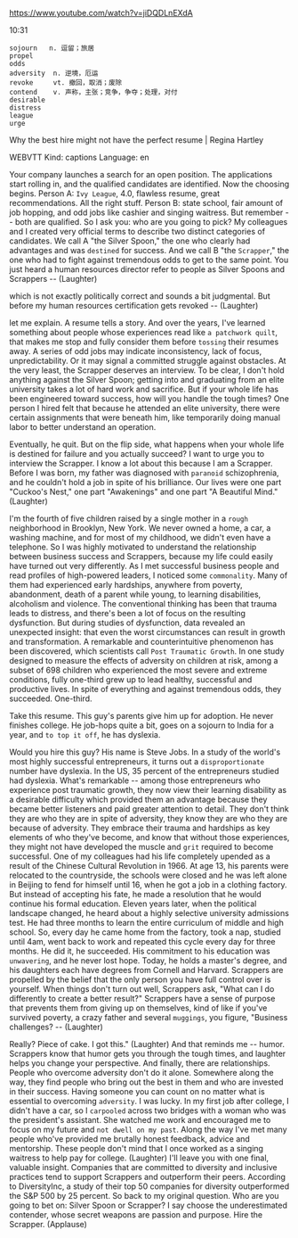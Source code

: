 https://www.youtube.com/watch?v=jiDQDLnEXdA 

10:31
```
sojourn   n. 逗留；旅居
propel  
odds      
adversity  n. 逆境，厄运
revoke     vt. 撤回，取消；废除
contend    v. 声称，主张；竞争，争夺；处理，对付      
desirable      
distress        
league     
urge  
```

Why the best hire might not have the perfect resume | Regina Hartley 

WEBVTT Kind: captions Language: en 

Your company launches a search for an open position. The applications start rolling in, and the qualified candidates are identified. Now the choosing begins. Person A: `Ivy League`, 4.0, flawless resume, great recommendations. All the right stuff. Person B: state school, fair amount of job hopping, and odd jobs like cashier and singing waitress. But remember -- both are qualified. So I ask you: who are you going to pick? My colleagues and I created very official terms to describe two distinct categories of candidates. We call A "the Silver Spoon," the one who clearly had advantages and was `destined` for success. And we call B "the `Scrapper`," the one who had to fight against tremendous odds to get to the same point. You just heard a human resources director refer to people as Silver Spoons and Scrappers -- (Laughter) 

which is not exactly politically correct and sounds a bit judgmental. But before my human resources certification gets revoked -- (Laughter) 

let me explain. A resume tells a story. And over the years, I've learned something about people whose experiences read like `a patchwork quilt`, that makes me stop and fully consider them before `tossing` their resumes away. A series of odd jobs may indicate inconsistency, lack of focus, unpredictability. Or it may signal a committed struggle against obstacles. At the very least, the Scrapper deserves an interview. To be clear, I don't hold anything against the Silver Spoon; getting into and graduating from an elite university takes a lot of hard work and sacrifice. But if your whole life has been engineered toward success, how will you handle the tough times? One person I hired felt that because he attended an elite university, there were certain assignments that were beneath him, like temporarily doing manual labor to better understand an operation. 

Eventually, he quit. But on the flip side, what happens when your whole life is destined for failure and you actually succeed? I want to urge you to interview the Scrapper. I know a lot about this because I am a Scrapper. Before I was born, my father was diagnosed with `paranoid` schizophrenia, and he couldn't hold a job in spite of his brilliance. Our lives were one part "Cuckoo's Nest," one part "Awakenings" and one part "A Beautiful Mind." (Laughter) 

I'm the fourth of five children raised by a single mother in a `rough` neighborhood in Brooklyn, New York. We never owned a home, a car, a washing machine, and for most of my childhood, we didn't even have a telephone. So I was highly motivated to understand the relationship between business success and Scrappers, because my life could easily have turned out very differently. As I met successful business people and read profiles of high-powered leaders, I noticed some `commonality`. Many of them had experienced early hardships, anywhere from poverty, abandonment, death of a parent while young, to learning disabilities, alcoholism and violence. The conventional thinking has been that trauma leads to distress, and there's been a lot of focus on the resulting dysfunction. But during studies of dysfunction, data revealed an unexpected insight: that even the worst circumstances can result in growth and transformation. A remarkable and counterintuitive phenomenon has been discovered, which scientists call `Post Traumatic Growth`. In one study designed to measure the effects of adversity on children at risk, among a subset of 698 children who experienced the most severe and extreme conditions, fully one-third grew up to lead healthy, successful and productive lives. In spite of everything and against tremendous odds, they succeeded. One-third. 

Take this resume. This guy's parents give him up for adoption. He never finishes college. He job-hops quite a bit, goes on a sojourn to India for a year, and `to top it off`, he has dyslexia. 

Would you hire this guy? His name is Steve Jobs. In a study of the world's most highly successful entrepreneurs, it turns out a `disproportionate` number have dyslexia. In the US, 35 percent of the entrepreneurs studied had dyslexia. What's remarkable -- among those entrepreneurs who experience post traumatic growth, they now view their learning disability as a desirable difficulty which provided them an advantage because they became better listeners and paid greater attention to detail. They don't think they are who they are in spite of adversity, they know they are who they are because of adversity. They embrace their trauma and hardships as key elements of who they've become, and know that without those experiences, they might not have developed the muscle and `grit` required to become successful. One of my colleagues had his life completely upended as a result of the Chinese Cultural Revolution in 1966. At age 13, his parents were relocated to the countryside, the schools were closed and he was left alone in Beijing to fend for himself until 16, when he got a job in a clothing factory. But instead of accepting his fate, he made a resolution that he would continue his formal education. Eleven years later, when the political landscape changed, he heard about a highly selective university admissions test. He had three months to learn the entire curriculum of middle and high school. So, every day he came home from the factory, took a nap, studied until 4am, went back to work and repeated this cycle every day for three months. He did it, he succeeded. His commitment to his education was `unwavering`, and he never lost hope. Today, he holds a master's degree, and his daughters each have degrees from Cornell and Harvard. Scrappers are propelled by the belief that the only person you have full control over is yourself. When things don't turn out well, Scrappers ask, "What can I do differently to create a better result?" Scrappers have a sense of purpose that prevents them from giving up on themselves, kind of like if you've survived poverty, a crazy father and several `muggings`, you figure, "Business challenges? -- (Laughter) 

Really? Piece of cake. I got this." (Laughter) And that reminds me -- humor. Scrappers know that humor gets you through the tough times, and laughter helps you change your perspective. And finally, there are relationships. People who overcome adversity don't do it alone. Somewhere along the way, they find people who bring out the best in them and who are invested in their success. Having someone you can count on no matter what is essential to overcoming `adversity`. I was lucky. In my first job after college, I didn't have a car, so I `carpooled` across two bridges with a woman who was the president's assistant. She watched me work and encouraged me to focus on my future and `not dwell on my past`. Along the way I've met many people who've provided me brutally honest feedback, advice and mentorship. These people don't mind that I once worked as a singing waitress to help pay for college. (Laughter) I'll leave you with one final, valuable insight. Companies that are committed to diversity and inclusive practices tend to support Scrappers and outperform their peers. According to DiversityInc, a study of their top 50 companies for diversity outperformed the S&amp;P 500 by 25 percent. So back to my original question. Who are you going to bet on: Silver Spoon or Scrapper? I say choose the underestimated contender, whose secret weapons are passion and purpose. Hire the Scrapper. (Applause) 